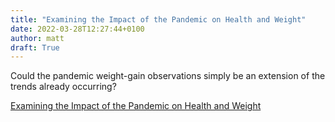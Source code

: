 ```yaml
---
title: "Examining the Impact of the Pandemic on Health and Weight"
date: 2022-03-28T12:27:44+0100
author: matt
draft: True
---
```

Could the pandemic weight-gain observations simply be an extension of the trends already occurring?
 

[ Examining the Impact of the Pandemic on Health and Weight ]( https://www.munichre.com/us-life/en/perspectives/underwriting/examining-impact-pandemic-health-weight.html )
